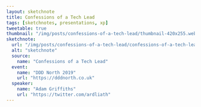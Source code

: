 ```yaml
---
layout: sketchnote
title: Confessions of a Tech Lead
tags: [sketchnotes, presentations, xp]
tweetable: true
thumbnail: "/img/posts/confessions-of-a-tech-lead/thumbnail-420x255.webp"
sketchnote:
  url: "/img/posts/confessions-of-a-tech-lead/confessions-of-a-tech-lead.webp"
  alt: "sketchnote"
  source:
    name: "Confessions of a Tech Lead"
  event:
    name: "DDD North 2019"
    url: "https://dddnorth.co.uk"
  speaker:
    name: "Adam Griffiths"
    url: "https://twitter.com/ardliath"
---
```

